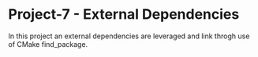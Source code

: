# Project-7 - External Dependencies

In this project an external dependencies are leveraged and link throgh use of CMake find_package. 


